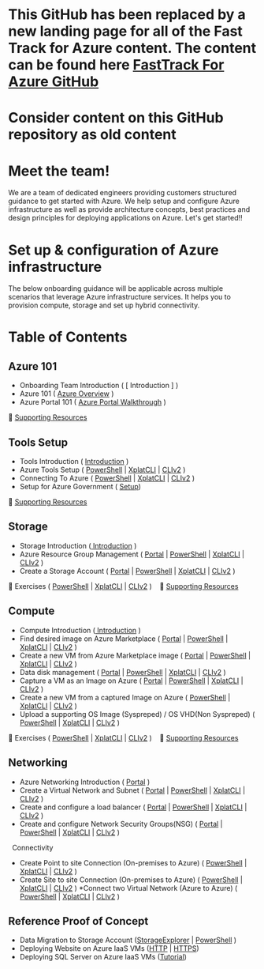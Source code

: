 # This GitHub has been replaced by a new landing page for all of the Fast Track for Azure content. The content can be found here [FastTrack For Azure GitHub](https://github.com/Azure/fasttrackforazure)
# Consider content on this GitHub repository as old content 








# Meet the team!
We are a team of dedicated engineers providing customers structured guidance to get started with Azure. We help setup and configure Azure infrastructure as well as provide architecture concepts, best practices and design principles for deploying applications on Azure.  Let's get started!!

# Set up & configuration  of Azure infrastructure
The below onboarding guidance will be applicable across multiple scenarios that leverage Azure infrastructure services. It helps you to provision compute, storage and set up hybrid connectivity.

# Table of Contents

## Azure 101
* Onboarding Team Introduction ( [ Introduction ] )
* Azure 101 ( [Azure Overview](https://github.com/Azure/onboarding-guidance/blob/master/Portal/Azure101.md) )
* Azure Portal 101 ( [Azure Portal Walkthrough](https://github.com/Azure/onboarding-guidance/blob/master/Portal/PortalTour101.md) )

:memo: [Supporting Resources](https://github.com/Azure/onboarding-guidance/blob/master/SupportingResources/SR-Azure101.md)

## Tools Setup
* Tools Introduction ( [ Introduction](https://github.com/Azure/onboarding-guidance/blob/master/ServicesIntro/L1-ToolsIntro.md) )
* Azure Tools Setup ( [PowerShell](https://github.com/Azure/onboarding-guidance/blob/master/PowerShell/Setup/L2-AzurePowershellSetup.md) | [XplatCLI](https://github.com/Azure/onboarding-guidance/blob/master/XplatCLI/Setup/L1-XplatCLIWindowsSetup.md) | [CLIv2](https://github.com/Azure/onboarding-guidance/blob/master/CLIv2/Setup/L1-CLIv2WindowsSetup.md) )
* Connecting To Azure ( [PowerShell](https://github.com/Azure/onboarding-guidance/blob/master/PowerShell/Setup/L3-ConnectToAzure.md) | [XplatCLI](https://github.com/Azure/onboarding-guidance/blob/master/XplatCLI/Setup/L2-ConnectToAzure.md) | [CLIv2](https://github.com/Azure/onboarding-guidance/blob/master/CLIv2/Setup/L2-ConnectToAzure.md) )
* Setup for Azure Government ( [Setup](https://github.com/Azure/onboarding-guidance/blob/master/Azure-Government/Azure%20Government%20Setup.md))

:memo: [Supporting Resources](https://github.com/Azure/onboarding-guidance/blob/master/SupportingResources/SR-ToolsSetup.md)

## Storage
* Storage Introduction ([ Introduction](https://github.com/Azure/onboarding-guidance/blob/master/ServicesIntro/L1-StorageIntro.md) )
* Azure Resource Group Management ( [Portal](https://github.com/Azure/onboarding-guidance/blob/master/Portal/Storage/L2-Storage.md) | [PowerShell](https://github.com/Azure/onboarding-guidance/blob/master/PowerShell/Storage/L2-AzureRMResourceGroupMgmt.md) | [XplatCLI](https://github.com/Azure/onboarding-guidance/blob/master/XplatCLI/Storage/L2-AzureRMResourceGroupMgmt.md) | [CLIv2](https://github.com/Azure/onboarding-guidance/blob/master/CLIv2/Storage/L2-AzureRMResourceGroupMgmt.md) )
* Create a Storage Account ( [Portal](https://github.com/Azure/onboarding-guidance/blob/master/Portal/Storage/L3-Storage.md) | [PowerShell](https://github.com/Azure/onboarding-guidance/blob/master/PowerShell/Storage/L3-CreateStorageAccount.md) | [XplatCLI](https://github.com/Azure/onboarding-guidance/blob/master/XplatCLI/Storage/L3-CreateStorageAccount.md) | [CLIv2](https://github.com/Azure/onboarding-guidance/blob/master/CLIv2/Storage/L3-CreateStorageAccount.md) )

:memo: Exercises ( [PowerShell](https://github.com/Azure/onboarding-guidance/blob/master/PowerShell/Exercises/PowerShellDay1.ps1) | [XplatCLI](https://github.com/Azure/onboarding-guidance/blob/master/XplatCLI/Exercises/XplatDay1.md) | [CLIv2](https://github.com/Azure/onboarding-guidance/blob/master/CLIv2/Exercises/XplatDay1.md) ) &nbsp;&nbsp;&nbsp;:memo: [Supporting Resources](https://github.com/Azure/onboarding-guidance/blob/master/SupportingResources/SR-Storage.md)

##  Compute
* Compute Introduction ([ Introduction](https://github.com/Azure/onboarding-guidance/blob/master/ServicesIntro/L1-ComputeIntro.md) )
* Find desired image on Azure Marketplace ( [Portal](https://github.com/Azure/onboarding-guidance/blob/master/Portal/Compute/L2-Compute.md) | [PowerShell](https://github.com/Azure/onboarding-guidance/blob/master/PowerShell/Compute/L2-FindAPublishedImage.md) | [XplatCLI](https://github.com/Azure/onboarding-guidance/blob/master/XplatCLI/Compute/L2-FindAPublishedImage.md) | [CLIv2](https://github.com/Azure/onboarding-guidance/blob/master/CLIv2/Compute/L2-FindAPublishedImage.md) )
* Create a new VM from Azure Marketplace image ( [Portal](https://github.com/Azure/onboarding-guidance/blob/master/Portal/Compute/L3-Compute.md) | [PowerShell](https://github.com/Azure/onboarding-guidance/blob/master/PowerShell/Compute/L3-CreateVirtualMachineGI.md) | [XplatCLI](https://github.com/Azure/onboarding-guidance/blob/master/XplatCLI/Compute/L3-CreateVirtualMachineGI.md) | [CLIv2](https://github.com/Azure/onboarding-guidance/blob/master/CLIv2/Compute/L3-CreateVirtualMachineGI.md) )
* Data disk management ( [Portal](https://github.com/Azure/onboarding-guidance/blob/master/Portal/Compute/L4-Compute.md) | [PowerShell](https://github.com/Azure/onboarding-guidance/blob/master/PowerShell/Compute/L4-DataDiskMgmt.md) | [XplatCLI](https://github.com/Azure/onboarding-guidance/blob/master/XplatCLI/Compute/L4-DataDiskMgmt.md) | [CLIv2](https://github.com/Azure/onboarding-guidance/blob/master/CLIv2/Compute/L4-DataDiskMgmt.md) )
* Capture a VM as an Image on Azure ( [Portal](https://github.com/Azure/onboarding-guidance/blob/master/Portal/Compute/L5-Compute.md) | [PowerShell](https://github.com/Azure/onboarding-guidance/blob/master/PowerShell/Compute/L5-CaptureWindowsVMImage.md) | [XplatCLI](https://github.com/Azure/onboarding-guidance/blob/master/XplatCLI/Compute/L5-CaptureLinuxVMImage.md) | [CLIv2](https://github.com/Azure/onboarding-guidance/blob/master/CLIv2/Compute/L5-CaptureLinuxVMImage.md) )
* Create a new VM from a captured Image on Azure (  [PowerShell](https://github.com/Azure/onboarding-guidance/blob/master/PowerShell/Compute/L6-DeployCapturedVM.md) | [XplatCLI](https://github.com/Azure/onboarding-guidance/blob/master/XplatCLI/Compute/L6-DeployCapturedLinuxVM.md) | [CLIv2](https://github.com/Azure/onboarding-guidance/blob/master/CLIv2/Compute/L6-DeployCapturedLinuxVM.md) )
* Upload a supporting OS Image (Syspreped) / OS VHD(Non Syspreped) (  [PowerShell](https://github.com/Azure/onboarding-guidance/blob/master/PowerShell/Compute/L7-UploadedVMfromOnpremise.md) | [XplatCLI](https://github.com/Azure/onboarding-guidance/blob/master/XplatCLI/Compute/L7-UploadedVMfromOnpremise.md) | [CLIv2](https://github.com/Azure/onboarding-guidance/blob/master/CLIv2/Compute/L7-UploadedVMfromOnpremise.md) )

:memo: Exercises ( [PowerShell](https://github.com/Azure/onboarding-guidance/blob/master/PowerShell/Exercises/PowerShellDay2.ps1) | [XplatCLI](https://github.com/Azure/onboarding-guidance/blob/master/XplatCLI/Exercises/XplatDay2.md) | [CLIv2](https://github.com/Azure/onboarding-guidance/blob/master/CLIv2/Exercises/XplatDay2.md) ) &nbsp;&nbsp;&nbsp;:memo: [Supporting Resources](https://github.com/Azure/onboarding-guidance/blob/master/SupportingResources/SR-Compute.md)

##  Networking
* Azure Networking Introduction ( [Portal](https://github.com/Azure/onboarding-guidance/blob/master/ServicesIntro/L1-NetworkingIntro.md) )
* Create a Virtual Network and Subnet ( [Portal](https://github.com/Azure/onboarding-guidance/blob/master/Portal/Networking/L2-Networking.md) | [PowerShell](https://github.com/Azure/onboarding-guidance/blob/master/PowerShell/Networking/L2-CreateVirtualNetwork.md) | [XplatCLI](https://github.com/Azure/onboarding-guidance/blob/master/XplatCLI/Network/L2-CreateVirtualNetwork.md) | [CLIv2](https://github.com/Azure/onboarding-guidance/blob/master/CLIv2/Network/L2-CreateVirtualNetwork.md) )
* Create and configure a load balancer ( [Portal](https://github.com/Azure/onboarding-guidance/blob/master/Portal/Networking/L3-Networking.md) | [PowerShell](https://github.com/Azure/onboarding-guidance/blob/master/PowerShell/Networking/L3-CreateLoadBalancer.md) | [XplatCLI](https://github.com/Azure/onboarding-guidance/blob/master/XplatCLI/Network/L3-CreateLoadBalancer.md) | [CLIv2](https://github.com/Azure/onboarding-guidance/blob/master/CLIv2/Network/L3-CreateLoadBalancer.md) )
* Create and configure Network Security Groups(NSG) ( [Portal](https://github.com/Azure/onboarding-guidance/blob/master/Portal/Networking/L4-Networking.md) | [PowerShell](https://github.com/Azure/onboarding-guidance/blob/master/PowerShell/Networking/L4-CreateNSG.md) | [XplatCLI](https://github.com/Azure/onboarding-guidance/blob/master/XplatCLI/Network/L4-CreateNSG.md) | [CLIv2](https://github.com/Azure/onboarding-guidance/blob/master/CLIv2/Network/L4-CreateNSG.md) )

&nbsp;  Connectivity
* Create Point to site Connection (On-premises to Azure) ( [PowerShell](https://github.com/Azure/onboarding-guidance/blob/master/PowerShell/Networking/L5-Point2Site.md) | [XplatCLI](https://github.com/Azure/onboarding-guidance/blob/master/XplatCLI/Network/L5-Point2Site.md) | [CLIv2](https://github.com/Azure/onboarding-guidance/blob/master/CLIv2/Network/L5-Point2Site.md) )
* Create Site to site Connection (On-premises to Azure) (  [PowerShell](https://github.com/Azure/onboarding-guidance/blob/master/PowerShell/Networking/L6-Site2SiteAuzreonPremise.md) | [XplatCLI](https://github.com/Azure/onboarding-guidance/blob/master/XplatCLI/Network/L6-Site2SiteAuzreonPremise.md) | [CLIv2](https://github.com/Azure/onboarding-guidance/blob/master/CLIv2/Network/L6-Site2SiteAuzreonPremise.md) )
*Connect two Virtual Network (Azure to Azure) (  [PowerShell](https://github.com/Azure/onboarding-guidance/blob/master/PowerShell/Networking/L7-Site2Site2Vnets.md) | [XplatCLI](https://github.com/Azure/onboarding-guidance/blob/master/XplatCLI/Network/L7-Site2Site2Vnets.md) | [CLIv2](https://github.com/Azure/onboarding-guidance/blob/master/CLIv2/Network/L7-Site2Site2Vnets.md) )

## Reference Proof of Concept
* Data Migration to Storage Account ([StorageExplorer](https://github.com/Azure/onboarding-guidance/blob/master/PowerShell/Exercises/PowerShellStorageDemo.ps1) | [PowerShell](https://github.com/Azure/onboarding-guidance/blob/master/PowerShell/Exercises/PowerShellStorageDemo.ps1) )
* Deploying Website on Azure IaaS VMs ([HTTP](https://github.com/Azure/onboarding-guidance/blob/master/Scenarios/POC%20Scenario-HTTP.md) | [HTTPS](https://github.com/Azure/onboarding-guidance/blob/master/Scenarios/POC%20Scenario-HTTPS.md))
* Deploying SQL Server on Azure IaaS VMs ([Tutorial](https://github.com/Azure/onboarding-guidance/blob/master/Scenarios/SQL%20Server%20on%20IaaS%20VMs.md)) 
